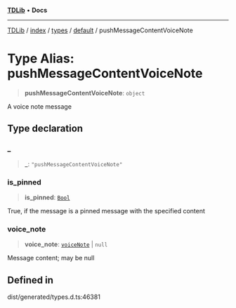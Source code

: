 [**TDLib**](../../../../../../README.md) • **Docs**

***

[TDLib](../../../../../../modules.md) / [index](../../../../../README.md) / [types](../../../README.md) / [default](../README.md) / pushMessageContentVoiceNote

# Type Alias: pushMessageContentVoiceNote

> **pushMessageContentVoiceNote**: `object`

A voice note message

## Type declaration

### \_

> **\_**: `"pushMessageContentVoiceNote"`

### is\_pinned

> **is\_pinned**: [`Bool`](Bool.md)

True, if the message is a pinned message with the specified content

### voice\_note

> **voice\_note**: [`voiceNote`](voiceNote.md) \| `null`

Message content; may be null

## Defined in

dist/generated/types.d.ts:46381
